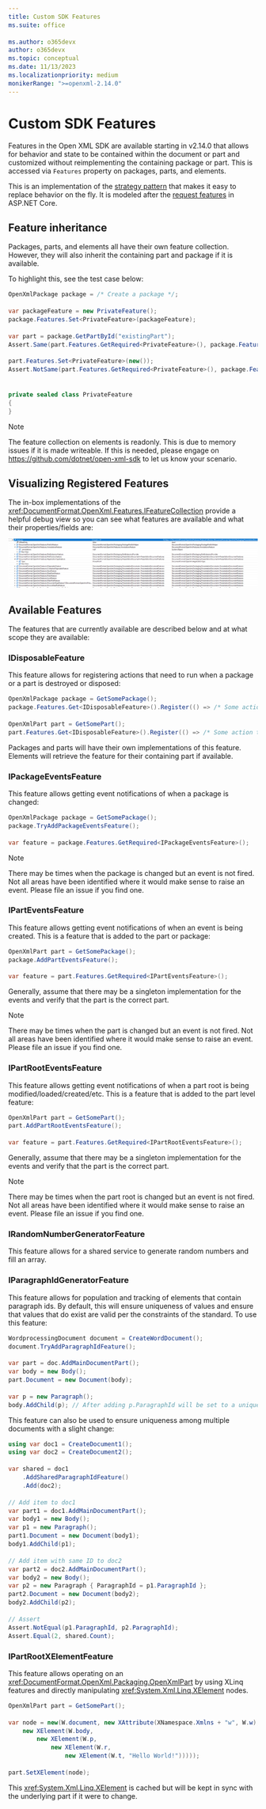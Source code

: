 ```yaml
---
title: Custom SDK Features
ms.suite: office

ms.author: o365devx
author: o365devx
ms.topic: conceptual
ms.date: 11/13/2023
ms.localizationpriority: medium
monikerRange: ">=openxml-2.14.0"
---
```


# Custom SDK Features

Features in the Open XML SDK are available starting in v2.14.0 that allows for behavior and state to be contained within the document or part and customized without reimplementing the containing package or part. This is accessed via `Features` property  on packages, parts, and elements.

This is an implementation of the [strategy pattern](https://refactoring.guru/design-patterns/strategy) that makes it easy to replace behavior on the fly. It is modeled after the [request features](/aspnet/core/fundamentals/request-features) in ASP.NET Core.

## Feature inheritance

Packages, parts, and elements all have their own feature collection. However, they will also inherit the containing part and package if it is available.

To highlight this, see the test case below:

```csharp
OpenXmlPackage package = /* Create a package */;

var packageFeature = new PrivateFeature();
package.Features.Set<PrivateFeature>(packageFeature);

var part = package.GetPartById("existingPart");
Assert.Same(part.Features.GetRequired<PrivateFeature>(), package.Features.GetRequired<PrivateFeature>());

part.Features.Set<PrivateFeature>(new());
Assert.NotSame(part.Features.GetRequired<PrivateFeature>(), package.Features.GetRequired<PrivateFeature>());


private sealed class PrivateFeature
{
}
```

> [!NOTE]
> The feature collection on elements is readonly. This is due to memory issues if it is made writeable. If this is needed, please engage on https://github.com/dotnet/open-xml-sdk to let us know your scenario.

## Visualizing Registered Features

The in-box implementations of the <xref:DocumentFormat.OpenXml.Features.IFeatureCollection> provide a helpful debug view so you can see what features are available and what their properties/fields are:

![Features Debug View](../media/feature-debug-view.png)

## Available Features

The features that are currently available are described below and at what scope they are available:

### IDisposableFeature

This feature allows for registering actions that need to run when a package or a part is destroyed or disposed:

```csharp
OpenXmlPackage package = GetSomePackage();
package.Features.Get<IDisposableFeature>().Register(() => /* Some action that is called when the package is disposed */);

OpenXmlPart part = GetSomePart();
part.Features.Get<IDisposableFeature>().Register(() => /* Some action that is called when the part is removed or closed */);
```

Packages and parts will have their own implementations of this feature. Elements will retrieve the feature for their containing part if available.

### IPackageEventsFeature

This feature allows getting event notifications of when a package is changed:

```csharp
OpenXmlPackage package = GetSomePackage();
package.TryAddPackageEventsFeature();

var feature = package.Features.GetRequired<IPackageEventsFeature>();
```

> [!NOTE]
> There may be times when the package is changed but an event is not fired. Not all areas have been identified where it would make sense to raise an event. Please file an issue if you find one.

### IPartEventsFeature

This feature allows getting event notifications of when an event is being created. This is a feature that is added to the part or package:

```csharp
OpenXmlPart part = GetSomePackage();
package.AddPartEventsFeature();

var feature = part.Features.GetRequired<IPartEventsFeature>();
```

Generally, assume that there may be a singleton implementation for the events and verify that the part is the correct part.

> [!NOTE]
> There may be times when the part is changed but an event is not fired. Not all areas have been identified where it would make sense to raise an event. Please file an issue if you find one.

### IPartRootEventsFeature

This feature allows getting event notifications of when a part root is being modified/loaded/created/etc. This is a feature that is added to the part level feature:

```csharp
OpenXmlPart part = GetSomePart();
part.AddPartRootEventsFeature();

var feature = part.Features.GetRequired<IPartRootEventsFeature>();
```

Generally, assume that there may be a singleton implementation for the events and verify that the part is the correct part.

> [!NOTE]
> There may be times when the part root is changed but an event is not fired. Not all areas have been identified where it would make sense to raise an event. Please file an issue if you find one.

### IRandomNumberGeneratorFeature

This feature allows for a shared service to generate random numbers and fill an array.

### IParagraphIdGeneratorFeature

This feature allows for population and tracking of elements that contain paragraph ids. By default, this will ensure uniqueness of values and ensure that values that do exist are valid per the constraints of the standard. To use this feature:

```csharp
WordprocessingDocument document = CreateWordDocument();
document.TryAddParagraphIdFeature();

var part = doc.AddMainDocumentPart();
var body = new Body();
part.Document = new Document(body);

var p = new Paragraph();
body.AddChild(p); // After adding p.ParagraphId will be set to a unique, valid value
```

This feature can also be used to ensure uniqueness among multiple documents with a slight change:

```csharp
using var doc1 = CreateDocument1();
using var doc2 = CreateDocument2();

var shared = doc1
    .AddSharedParagraphIdFeature()
    .Add(doc2);

// Add item to doc1
var part1 = doc1.AddMainDocumentPart();
var body1 = new Body();
var p1 = new Paragraph();
part1.Document = new Document(body1);
body1.AddChild(p1);

// Add item with same ID to doc2
var part2 = doc2.AddMainDocumentPart();
var body2 = new Body();
var p2 = new Paragraph { ParagraphId = p1.ParagraphId };
part2.Document = new Document(body2);
body2.AddChild(p2);

// Assert
Assert.NotEqual(p1.ParagraphId, p2.ParagraphId);
Assert.Equal(2, shared.Count);
```

### IPartRootXElementFeature

This feature allows operating on an <xref:DocumentFormat.OpenXml.Packaging.OpenXmlPart> by using XLinq features and directly manipulating <xref:System.Xml.Linq.XElement> nodes.

```csharp
OpenXmlPart part = GetSomePart();

var node = new(W.document, new XAttribute(XNamespace.Xmlns + "w", W.w),
    new XElement(W.body,
        new XElement(W.p,
            new XElement(W.r,
                new XElement(W.t, "Hello World!")))));

part.SetXElement(node);
```

This <xref:System.Xml.Linq.XElement> is cached but will be kept in sync with the underlying part if it were to change.
